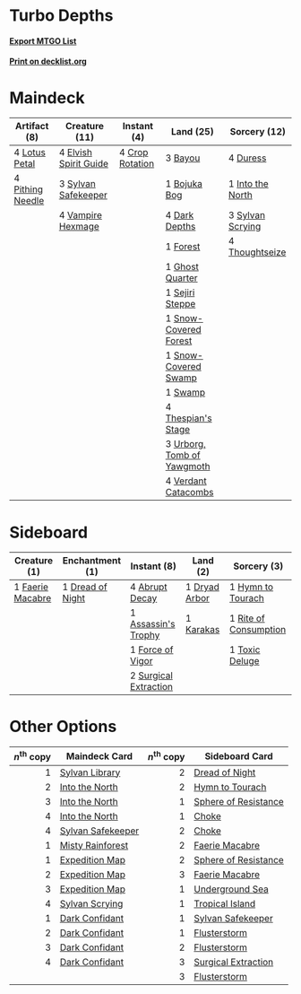 # Turbo Depths

#### [Export MTGO List](../collection/Turbo%20Depths/Turbo%20Depths.txt)
#### [Print on decklist.org](http://decklist.org/?deckmain=3%09Bayou%0A1%09Bojuka%20Bog%0A4%09Crop%20Rotation%0A4%09Dark%20Depths%0A4%09Duress%0A4%09Elvish%20Spirit%20Guide%0A1%09Forest%0A1%09Ghost%20Quarter%0A1%09Into%20the%20North%0A4%09Lotus%20Petal%0A4%09Pithing%20Needle%0A1%09Sejiri%20Steppe%0A1%09Snow-Covered%20Forest%0A1%09Snow-Covered%20Swamp%0A1%09Swamp%0A3%09Sylvan%20Safekeeper%0A3%09Sylvan%20Scrying%0A4%09Thespian's%20Stage%0A4%09Thoughtseize%0A3%09Urborg,%20Tomb%20of%20Yawgmoth%0A4%09Vampire%20Hexmage%0A4%09Verdant%20Catacombs&deckside=4%09Abrupt%20Decay%0A1%09Assassin's%20Trophy%0A1%09Dread%20of%20Night%0A1%09Dryad%20Arbor%0A1%09Faerie%20Macabre%0A1%09Force%20of%20Vigor%0A1%09Hymn%20to%20Tourach%0A1%09Karakas%0A1%09Rite%20of%20Consumption%0A2%09Surgical%20Extraction%0A1%09Toxic%20Deluge)
# Maindeck

|                                       Artifact (8)                                        |                                        Creature (11)                                         |                                       Instant (4)                                        |                                              Land (25)                                              |                                       Sorcery (12)                                        |
|-------------------------------------------------------------------------------------------|----------------------------------------------------------------------------------------------|------------------------------------------------------------------------------------------|-----------------------------------------------------------------------------------------------------|-------------------------------------------------------------------------------------------|
|4 [Lotus Petal](http://gatherer.wizards.com/Pages/Card/Details.aspx?multiverseid=420602)   |4 [Elvish Spirit Guide](http://gatherer.wizards.com/Pages/Card/Details.aspx?multiverseid=3134)|4 [Crop Rotation](http://gatherer.wizards.com/Pages/Card/Details.aspx?multiverseid=417430)|3 [Bayou](http://gatherer.wizards.com/Pages/Card/Details.aspx?multiverseid=879)                      |4 [Duress](http://gatherer.wizards.com/Pages/Card/Details.aspx?multiverseid=14557)         |
|4 [Pithing Needle](http://gatherer.wizards.com/Pages/Card/Details.aspx?multiverseid=129526)|3 [Sylvan Safekeeper](http://gatherer.wizards.com/Pages/Card/Details.aspx?multiverseid=389709)|                                                                                          |1 [Bojuka Bog](http://gatherer.wizards.com/Pages/Card/Details.aspx?multiverseid=376269)              |1 [Into the North](http://gatherer.wizards.com/Pages/Card/Details.aspx?multiverseid=121199)|
|                                                                                           |4 [Vampire Hexmage](http://gatherer.wizards.com/Pages/Card/Details.aspx?multiverseid=389735)  |                                                                                          |4 [Dark Depths](http://gatherer.wizards.com/Pages/Card/Details.aspx?multiverseid=121155)             |3 [Sylvan Scrying](http://gatherer.wizards.com/Pages/Card/Details.aspx?multiverseid=130513)|
|                                                                                           |                                                                                              |                                                                                          |1 [Forest](http://gatherer.wizards.com/Pages/Card/Details.aspx?multiverseid=439860)                  |4 [Thoughtseize](http://gatherer.wizards.com/Pages/Card/Details.aspx?multiverseid=438676)  |
|                                                                                           |                                                                                              |                                                                                          |1 [Ghost Quarter](http://gatherer.wizards.com/Pages/Card/Details.aspx?multiverseid=389534)           |                                                                                           |
|                                                                                           |                                                                                              |                                                                                          |1 [Sejiri Steppe](http://gatherer.wizards.com/Pages/Card/Details.aspx?multiverseid=243453)           |                                                                                           |
|                                                                                           |                                                                                              |                                                                                          |1 [Snow-Covered Forest](http://gatherer.wizards.com/Pages/Card/Details.aspx?multiverseid=121192)     |                                                                                           |
|                                                                                           |                                                                                              |                                                                                          |1 [Snow-Covered Swamp](http://gatherer.wizards.com/Pages/Card/Details.aspx?multiverseid=121256)      |                                                                                           |
|                                                                                           |                                                                                              |                                                                                          |1 [Swamp](http://gatherer.wizards.com/Pages/Card/Details.aspx?multiverseid=439858)                   |                                                                                           |
|                                                                                           |                                                                                              |                                                                                          |4 [Thespian's Stage](http://gatherer.wizards.com/Pages/Card/Details.aspx?multiverseid=366353)        |                                                                                           |
|                                                                                           |                                                                                              |                                                                                          |3 [Urborg, Tomb of Yawgmoth](http://gatherer.wizards.com/Pages/Card/Details.aspx?multiverseid=383425)|                                                                                           |
|                                                                                           |                                                                                              |                                                                                          |4 [Verdant Catacombs](http://gatherer.wizards.com/Pages/Card/Details.aspx?multiverseid=405113)       |                                                                                           |


# Sideboard

|                                       Creature (1)                                        |                                     Enchantment (1)                                      |                                          Instant (8)                                           |                                        Land (2)                                        |                                          Sorcery (3)                                           |
|-------------------------------------------------------------------------------------------|------------------------------------------------------------------------------------------|------------------------------------------------------------------------------------------------|----------------------------------------------------------------------------------------|------------------------------------------------------------------------------------------------|
|1 [Faerie Macabre](http://gatherer.wizards.com/Pages/Card/Details.aspx?multiverseid=201822)|1 [Dread of Night](http://gatherer.wizards.com/Pages/Card/Details.aspx?multiverseid=14580)|4 [Abrupt Decay](http://gatherer.wizards.com/Pages/Card/Details.aspx?multiverseid=456061)       |1 [Dryad Arbor](http://gatherer.wizards.com/Pages/Card/Details.aspx?multiverseid=136196)|1 [Hymn to Tourach](http://gatherer.wizards.com/Pages/Card/Details.aspx?multiverseid=413634)    |
|                                                                                           |                                                                                          |1 [Assassin's Trophy](http://gatherer.wizards.com/Pages/Card/Details.aspx?multiverseid=452902)  |1 [Karakas](http://gatherer.wizards.com/Pages/Card/Details.aspx?multiverseid=413782)    |1 [Rite of Consumption](http://gatherer.wizards.com/Pages/Card/Details.aspx?multiverseid=159400)|
|                                                                                           |                                                                                          |1 [Force of Vigor](http://gatherer.wizards.com/Pages/Card/Details.aspx?multiverseid=464113)     |                                                                                        |1 [Toxic Deluge](http://gatherer.wizards.com/Pages/Card/Details.aspx?multiverseid=376559)       |
|                                                                                           |                                                                                          |2 [Surgical Extraction](http://gatherer.wizards.com/Pages/Card/Details.aspx?multiverseid=397706)|                                                                                        |                                                                                                |


# Other Options

|*n*<sup>th</sup> copy|                                       Maindeck Card                                        |*n*<sup>th</sup> copy|                                        Sideboard Card                                        |
|--------------------:|--------------------------------------------------------------------------------------------|--------------------:|----------------------------------------------------------------------------------------------|
|                    1|[Sylvan Library](http://gatherer.wizards.com/Pages/Card/Details.aspx?multiverseid=2240)     |                    2|[Dread of Night](http://gatherer.wizards.com/Pages/Card/Details.aspx?multiverseid=14580)      |
|                    2|[Into the North](http://gatherer.wizards.com/Pages/Card/Details.aspx?multiverseid=121199)   |                    2|[Hymn to Tourach](http://gatherer.wizards.com/Pages/Card/Details.aspx?multiverseid=413634)    |
|                    3|[Into the North](http://gatherer.wizards.com/Pages/Card/Details.aspx?multiverseid=121199)   |                    1|[Sphere of Resistance](http://gatherer.wizards.com/Pages/Card/Details.aspx?multiverseid=6160) |
|                    4|[Into the North](http://gatherer.wizards.com/Pages/Card/Details.aspx?multiverseid=121199)   |                    1|[Choke](http://gatherer.wizards.com/Pages/Card/Details.aspx?multiverseid=45431)               |
|                    4|[Sylvan Safekeeper](http://gatherer.wizards.com/Pages/Card/Details.aspx?multiverseid=389709)|                    2|[Choke](http://gatherer.wizards.com/Pages/Card/Details.aspx?multiverseid=45431)               |
|                    1|[Misty Rainforest](http://gatherer.wizards.com/Pages/Card/Details.aspx?multiverseid=405102) |                    2|[Faerie Macabre](http://gatherer.wizards.com/Pages/Card/Details.aspx?multiverseid=201822)     |
|                    1|[Expedition Map](http://gatherer.wizards.com/Pages/Card/Details.aspx?multiverseid=397742)   |                    2|[Sphere of Resistance](http://gatherer.wizards.com/Pages/Card/Details.aspx?multiverseid=6160) |
|                    2|[Expedition Map](http://gatherer.wizards.com/Pages/Card/Details.aspx?multiverseid=397742)   |                    3|[Faerie Macabre](http://gatherer.wizards.com/Pages/Card/Details.aspx?multiverseid=201822)     |
|                    3|[Expedition Map](http://gatherer.wizards.com/Pages/Card/Details.aspx?multiverseid=397742)   |                    1|[Underground Sea](http://gatherer.wizards.com/Pages/Card/Details.aspx?multiverseid=886)       |
|                    4|[Sylvan Scrying](http://gatherer.wizards.com/Pages/Card/Details.aspx?multiverseid=130513)   |                    1|[Tropical Island](http://gatherer.wizards.com/Pages/Card/Details.aspx?multiverseid=884)       |
|                    1|[Dark Confidant](http://gatherer.wizards.com/Pages/Card/Details.aspx?multiverseid=397731)   |                    1|[Sylvan Safekeeper](http://gatherer.wizards.com/Pages/Card/Details.aspx?multiverseid=389709)  |
|                    2|[Dark Confidant](http://gatherer.wizards.com/Pages/Card/Details.aspx?multiverseid=397731)   |                    1|[Flusterstorm](http://gatherer.wizards.com/Pages/Card/Details.aspx?multiverseid=228255)       |
|                    3|[Dark Confidant](http://gatherer.wizards.com/Pages/Card/Details.aspx?multiverseid=397731)   |                    2|[Flusterstorm](http://gatherer.wizards.com/Pages/Card/Details.aspx?multiverseid=228255)       |
|                    4|[Dark Confidant](http://gatherer.wizards.com/Pages/Card/Details.aspx?multiverseid=397731)   |                    3|[Surgical Extraction](http://gatherer.wizards.com/Pages/Card/Details.aspx?multiverseid=397706)|
|                     |                                                                                            |                    3|[Flusterstorm](http://gatherer.wizards.com/Pages/Card/Details.aspx?multiverseid=228255)       |

